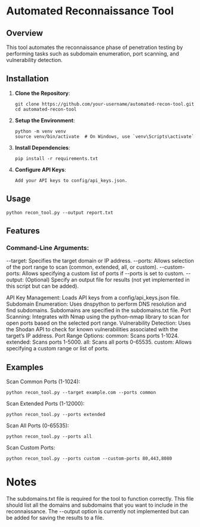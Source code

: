 # Automated Reconnaissance Tool

## Overview

This tool automates the reconnaissance phase of penetration testing by performing tasks such as subdomain enumeration, port scanning, and vulnerability detection.

## Installation

1. **Clone the Repository**:
   ```
   git clone https://github.com/your-username/automated-recon-tool.git
   cd automated-recon-tool
   ```

2. **Setup the Environment**:
   ```
   python -m venv venv
   source venv/bin/activate  # On Windows, use `venv\Scripts\activate`
   ```

3. **Install Dependencies**:
   ```
   pip install -r requirements.txt
   ```

4. **Configure API Keys**:
   ```
   Add your API keys to config/api_keys.json.
   ```

## Usage

```
python recon_tool.py --output report.txt
```

## Features

### Command-Line Arguments:

--target: Specifies the target domain or IP address.
--ports: Allows selection of the port range to scan (common, extended, all, or custom).
--custom-ports: Allows specifying a custom list of ports if --ports is set to custom.
--output: (Optional) Specify an output file for results (not yet implemented in this script but can be added).


API Key Management:
Loads API keys from a config/api_keys.json file.
Subdomain Enumeration:
Uses dnspython to perform DNS resolution and find subdomains. Subdomains are specified in the subdomains.txt file.
Port Scanning:
Integrates with Nmap using the python-nmap library to scan for open ports based on the selected port range.
Vulnerability Detection:
Uses the Shodan API to check for known vulnerabilities associated with the target’s IP address.
Port Range Options:
common: Scans ports 1-1024.
extended: Scans ports 1-5000.
all: Scans all ports 0-65535.
custom: Allows specifying a custom range or list of ports.

## Examples

Scan Common Ports (1-1024):
```
python recon_tool.py --target example.com --ports common
```

Scan Extended Ports (1-12000):
```
python recon_tool.py --ports extended
```

Scan All Ports (0-65535):
```
python recon_tool.py --ports all
```

Scan Custom Ports:
```
python recon_tool.py --ports custom --custom-ports 80,443,8080
```


# Notes
The subdomains.txt file is required for the tool to function correctly. This file should list all the domains and subdomains that you want to include in the reconnaissance.
The --output option is currently not implemented but can be added for saving the results to a file.
